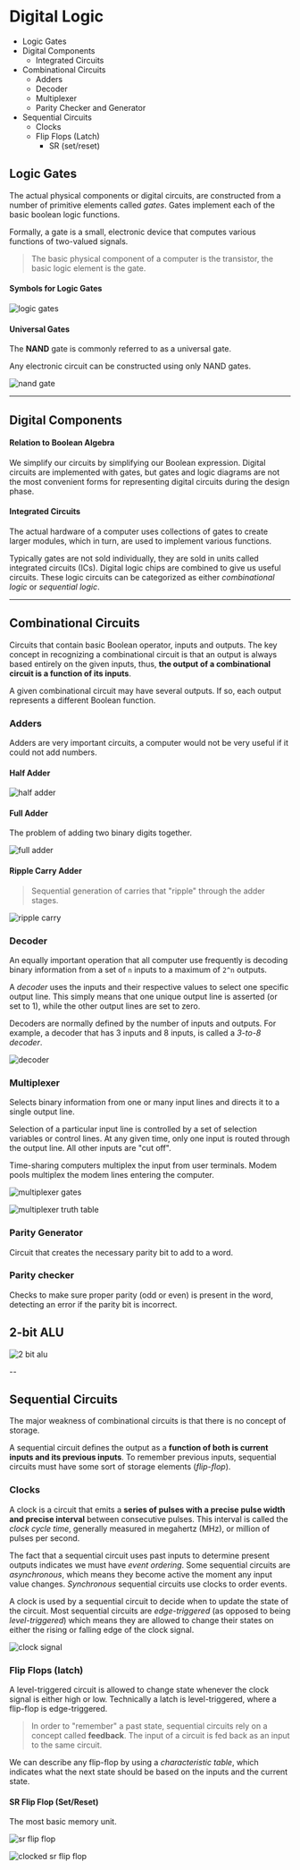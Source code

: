 # Digital Logic

* Logic Gates
* Digital Components
    * Integrated Circuits
* Combinational Circuits
    * Adders
    * Decoder
    * Multiplexer
    * Parity Checker and Generator
* Sequential Circuits
    * Clocks
    * Flip Flops (Latch)
        * SR (set/reset)

## Logic Gates

The actual physical components or digital circuits, are constructed from
a number of primitive elements called _gates_. Gates implement each of
the basic boolean logic functions.

Formally, a gate is a small, electronic device that computes various functions
of two-valued signals.

> The basic physical component of a computer is the transistor,
> the basic logic element is the gate.

#### Symbols for Logic Gates

![logic gates](logic-gates.jpg)

#### Universal Gates

The __NAND__ gate is commonly referred to as a universal gate.

Any electronic circuit can be constructed using only NAND gates.

![nand gate](nand-gate.gif)

---

## Digital Components

#### Relation to Boolean Algebra

We simplify our circuits by simplifying our Boolean expression. Digital circuits
are implemented with gates, but gates and logic diagrams are not the most convenient
forms for representing digital circuits during the design phase.

#### Integrated Circuits

The actual hardware of a computer uses collections of gates to create larger modules, which in turn,
are used to implement various functions.

Typically gates are not sold individually, they are sold in units called integrated circuits (ICs).
Digital logic chips are combined to give us useful circuits. These logic circuits can be categorized
as either _combinational logic_ or _sequential logic_. 

---

## Combinational Circuits

Circuits that contain basic Boolean operator, inputs and outputs. The key concept in recognizing a
combinational circuit is that an output is always based entirely on the given inputs, thus, __the
output of a combinational circuit is a function of its inputs__.

A given combinational circuit may have several outputs. If so, each output represents a different
Boolean function.

### Adders 

Adders are very important circuits, a computer would not be very useful if it could not
add numbers.

#### Half Adder

![half adder](./circuits/half-adder.png) 

#### Full Adder

The problem of adding two binary digits together.

![full adder](./circuits/full-adder.gif)

#### Ripple Carry Adder

> Sequential generation of carries that "ripple" through the adder stages.

![ripple carry](./circuits/ripple-carry.pbm)

### Decoder

An equally important operation that all computer use frequently is decoding binary information
from a set of `n` inputs to a maximum of `2^n` outputs.

A _decoder_ uses the inputs and their respective values to select one specific output line. This simply
means that one unique output line is asserted (or set to 1), while the other output lines are set
to zero.

Decoders are normally defined by the number of inputs and outputs. For example, a decoder that
has 3 inputs and 8 inputs, is called a _3-to-8 decoder_.

![decoder](./circuits/decoder.gif)

### Multiplexer

Selects binary information from one or many input lines and directs it to a single output line.

Selection of a particular input line is controlled by a set of selection variables or control lines. At any
given time, only one input is routed through the output line. All other inputs are "cut off".

Time-sharing computers multiplex the input from user terminals. Modem pools multiplex the modem lines
entering the computer.

![multiplexer gates](./circuits/multiplexer1.png)

![multiplexer truth table](./circuits/multiplexer2.png)

### Parity Generator

Circuit that creates the necessary parity bit to add to a word.

### Parity checker

Checks to make sure proper parity (odd or even) is present in the word, detecting an
error if the parity bit is incorrect.

## 2-bit ALU

![2 bit alu](./circuits/2bitalu.jpg)

--

## Sequential Circuits

The major weakness of combinational circuits is that there is no concept of storage.

A sequential circuit defines the output as a __function of both is current inputs
and its previous inputs__. To remember previous inputs, sequential circuits must have some
sort of storage elements (_flip-flop_).

### Clocks

A clock is a circuit that emits a __series of pulses with a precise pulse width and precise interval__
between consecutive pulses. This interval is called the _clock cycle time_, generally measured in
megahertz (MHz), or million of pulses per second.

The fact that a sequential circuit uses past inputs to determine present outputs indicates
we must have _event ordering_. Some sequential circuits are _asynchronous_, which means they
become active the moment any input value changes. _Synchronous_ sequential circuits use
clocks to order events.

A clock is used by a sequential circuit to decide when to update the state of the circuit. Most sequential
circuits are _edge-triggered_ (as opposed to being _level-triggered_) which means they are allowed to
change their states on either the rising or falling edge of the clock signal.

![clock signal](circuits/clock-signal.gif)

### Flip Flops (latch)

A level-triggered circuit is allowed to change state whenever the clock signal is either high or low. Technically
a latch is level-triggered, where a flip-flop is edge-triggered.

> In order to "remember" a past state, sequential circuits rely on a concept called __feedback__. The input of a
circuit is fed back as an input to the same circuit.

We can describe any flip-flop by using a _characteristic table_, which indicates what the next state
should be based on the inputs and the current state.

#### SR Flip Flop (Set/Reset)

The most basic memory unit.

![sr flip flop](./circuits/sr-flip-flop.gif)

![clocked sr flip flop](./circuits/sr-flip-flop2.png)

